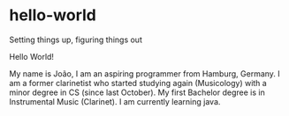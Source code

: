 # hello-world
Setting things up, figuring things out

Hello World!

My name is João, I am an aspiring programmer from Hamburg, Germany. I am a former clarinetist who started studying again (Musicology) with a minor degree in CS (since last October). My first Bachelor degree is in Instrumental Music (Clarinet). I am currently learning java.
